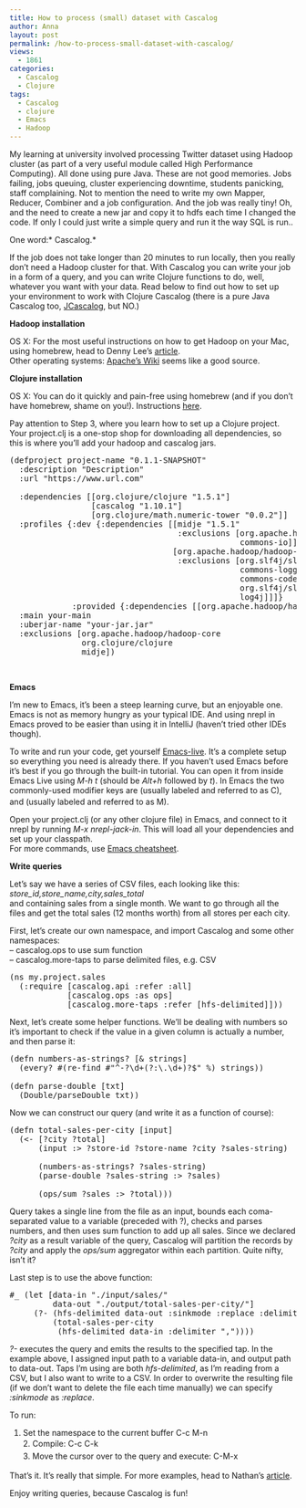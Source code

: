 ```yaml
---
title: How to process (small) dataset with Cascalog
author: Anna
layout: post
permalink: /how-to-process-small-dataset-with-cascalog/
views:
  - 1861
categories:
  - Cascalog
  - Clojure
tags:
  - Cascalog
  - clojure
  - Emacs
  - Hadoop
---
```

My learning at university involved processing Twitter dataset using Hadoop cluster (as part of a very useful module called High Performance Computing). All done using pure Java. These are not good memories. Jobs failing, jobs queuing, cluster experiencing downtime, students panicking, staff complaining. Not to mention the need to write my own Mapper, Reducer, Combiner and a job configuration. And the job was really tiny! Oh, and the need to create a new jar and copy it to hdfs each time I changed the code. If only I could just write a simple query and run it the way SQL is run..

One word:* Cascalog.*

<!--more-->

If the job does not take longer than 20 minutes to run locally, then you really don&#8217;t need a Hadoop cluster for that. With Cascalog you can write your job in a form of a query, and you can write Clojure functions to do, well, whatever you want with your data. Read below to find out how to set up your environment to work with Clojure Cascalog (there is a pure Java Cascalog too, [JCascalog][1], but NO.)

**Hadoop installation**

OS X: For the most useful instructions on how to get Hadoop on your Mac, using homebrew, head to Denny Lee&#8217;s [article][2].  
Other operating systems: [Apache&#8217;s Wiki][3] seems like a good source.

**Clojure installation**

OS X: You can do it quickly and pain-free using homebrew (and if you don&#8217;t have homebrew, shame on you!). Instructions [here][4].

Pay attention to Step 3, where you learn how to set up a Clojure project. Your project.clj is a one-stop shop for downloading all dependencies, so this is where you&#8217;ll add your hadoop and cascalog jars.

<pre class="brush:java">(defproject project-name "0.1.1-SNAPSHOT"
  :description "Description"
  :url "https://www.url.com"

  :dependencies [[org.clojure/clojure "1.5.1"]
                 [cascalog "1.10.1"]
                 [org.clojure/math.numeric-tower "0.0.2"]]
  :profiles {:dev {:dependencies [[midje "1.5.1"
                                   :exclusions [org.apache.httpcomponents/httpcore
                                                commons-io]]
                                  [org.apache.hadoop/hadoop-core "1.0.4"
                                   :exclusions [org.slf4j/slf4j-api
                                                commons-logging
                                                commons-codec
                                                org.slf4j/slf4j-log4j12
                                                log4j]]]}
             :provided {:dependencies [[org.apache.hadoop/hadoop-core "0.20.2-dev"]]}}
  :main your-main
  :uberjar-name "your-jar.jar"
  :exclusions [org.apache.hadoop/hadoop-core
               org.clojure/clojure
               midje])</pre>

&nbsp;

**Emacs**

I&#8217;m new to Emacs, it&#8217;s been a steep learning curve, but an enjoyable one. Emacs is not as memory hungry as your typical IDE. And using nrepl in Emacs proved to be easier than using it in IntelliJ (haven&#8217;t tried other IDEs though).

To write and run your code, get yourself [Emacs-live][5]. It&#8217;s a complete setup so everything you need is already there. If you haven&#8217;t used Emacs before it&#8217;s best if you go through the built-in tutorial. You can open it from inside Emacs Live using *M-h t* (should be *Alt+h* followed by *t*). In Emacs the two commonly-used modifier keys are <Control> (usually labeled <Ctrl> and referred to as C), and <Meta> (usually labeled <Alt> and referred to as M).<a href="http://www.gnu.org/software/emacs/manual/html_node/emacs/User-Input.html#fn-1" rel="footnote" name="fnd-1"><sup><br /> </sup></a>

Open your project.clj (or any other clojure file) in Emacs, and connect to it nrepl by running *M-x nrepl-jack-in*. This will load all your dependencies and set up your classpath.  
For more commands, use [Emacs cheatsheet][6].

**Write queries**

Let&#8217;s say we have a series of CSV files, each looking like this: *store\_id,store\_name,city,sales_total*  
and containing sales from a single month. We want to go through all the files and get the total sales (12 months worth) from all stores per each city.

First, let&#8217;s create our own namespace, and import Cascalog and some other namespaces:  
&#8211; cascalog.ops to use sum function  
&#8211; cascalog.more-taps to parse delimited files, e.g. CSV

<pre class="brush:java">(ns my.project.sales
  (:require [cascalog.api :refer :all]
            [cascalog.ops :as ops]
            [cascalog.more-taps :refer [hfs-delimited]]))</pre>

Next, let&#8217;s create some helper functions. We&#8217;ll be dealing with numbers so it&#8217;s important to check if the value in a given column is actually a number, and then parse it:

<pre class="brush:java">(defn numbers-as-strings? [& strings]
  (every? #(re-find #"^-?\d+(?:\.\d+)?$" %) strings))

(defn parse-double [txt]
  (Double/parseDouble txt))</pre>

Now we can construct our query (and write it as a function of course):

<pre class="brush:java">(defn total-sales-per-city [input]
  (&lt;- [?city ?total]
      (input :&gt; ?store-id ?store-name ?city ?sales-string)

      (numbers-as-strings? ?sales-string)
      (parse-double ?sales-string :&gt; ?sales)

      (ops/sum ?sales :&gt; ?total)))</pre>

Query takes a single line from the file as an input, bounds each coma-separated value to a variable (preceded with ?), checks and parses numbers, and then uses sum function to add up all sales. Since we declared *?city* as a result variable of the query, Cascalog will partition the records by *?city* and apply the *ops/sum* aggregator within each partition. Quite nifty, isn&#8217;t it?

Last step is to use the above function:

<pre class="brush:java">#_ (let [data-in "./input/sales/"
         data-out "./output/total-sales-per-city/"]
     (?- (hfs-delimited data-out :sinkmode :replace :delimiter ",")
         (total-sales-per-city
          (hfs-delimited data-in :delimiter ","))))</pre>

*?-* executes the query and emits the results to the specified tap. In the example above, I assigned input path to a variable data-in, and output path to data-out. Taps I&#8217;m using are both *hfs-delimited*, as I&#8217;m reading from a CSV, but I also want to write to a CSV. In order to overwrite the resulting file (if we don&#8217;t want to delete the file each time manually) we can specify *:sinkmode* as *:replace*.

To run:  
1. Set the namespace to the current buffer C-c M-n  
<span style="line-height: 1.6;">2. Compile: C-c C-k<br /> </span><span style="line-height: 1.6;">3. Move the cursor over to the query and execute: C-M-x</span>

That&#8217;s it. It&#8217;s really that simple. For more examples, head to Nathan&#8217;s [article][7].

Enjoy writing queries, because Cascalog is fun!

 [1]: https://github.com/nathanmarz/cascalog/wiki/JCascalog
 [2]: http://dennyglee.com/2012/05/08/installing-hadoop-on-osx-lion-10-7/
 [3]: http://wiki.apache.org/hadoop/GettingStartedWithHadoop
 [4]: https://gist.github.com/haksior/2397208
 [5]: https://github.com/overtone/emacs-live
 [6]: http://www.cheatography.com/cmdrdats/cheat-sheets/my-emacs-cheat-sheet/
 [7]: http://nathanmarz.com/blog/introducing-cascalog-a-clojure-based-query-language-for-hado.html